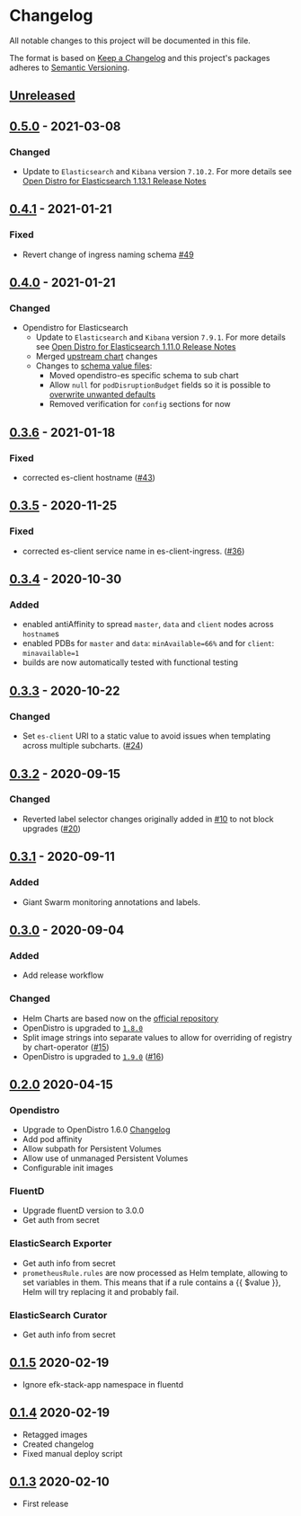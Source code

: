 # Changelog

All notable changes to this project will be documented in this file.

The format is based on [Keep a Changelog](http://keepachangelog.com/en/1.0.0/)
and this project's packages adheres to [Semantic Versioning](http://semver.org/spec/v2.0.0.html).

## [Unreleased]

## [0.5.0] - 2021-03-08

### Changed

- Update to `Elasticsearch` and `Kibana` version `7.10.2`. For more details see [Open Distro for Elasticsearch 1.13.1 Release Notes](https://github.com/opendistro-for-elasticsearch/opendistro-build/blob/main/release-notes/opendistro-for-elasticsearch-release-notes-1.13.1.md)

## [0.4.1] - 2021-01-21

### Fixed

- Revert change of ingress naming schema [#49](https://github.com/giantswarm/efk-stack-app/pull/49)

## [0.4.0] - 2021-01-21

### Changed

- Opendistro for Elasticsearch
  - Update to `Elasticsearch` and `Kibana` version `7.9.1`. For more details see [Open Distro for Elasticsearch 1.11.0 Release Notes](https://github.com/opendistro-for-elasticsearch/opendistro-build/blob/master/release-notes/opendistro-for-elasticsearch-release-notes-1.11.0.md)
  - Merged [upstream chart](https://github.com/opendistro-for-elasticsearch/opendistro-build/tree/master/helm) changes
  - Changes to [schema value files](https://helm.sh/docs/topics/charts/#schema-files):
    - Moved opendistro-es specific schema to sub chart
    - Allow `null` for `podDisruptionBudget` fields so it is possible to [overwrite unwanted defaults](https://helm.sh/docs/chart_template_guide/values_files/#deleting-a-default-key)
    - Removed verification for `config` sections for now

## [0.3.6] - 2021-01-18

### Fixed

- corrected es-client hostname ([#43](https://github.com/giantswarm/efk-stack-app/pull/43))

## [0.3.5] - 2020-11-25

### Fixed

- corrected es-client service name in es-client-ingress. ([#36](https://github.com/giantswarm/efk-stack-app/pull/36))

## [0.3.4] - 2020-10-30

### Added

- enabled antiAffinity to spread `master`, `data` and `client` nodes across `hostname`s
- enabled PDBs for `master` and `data`: `minAvailable=66%` and for `client`: `minavailable=1`
- builds are now automatically tested with functional testing

## [0.3.3] - 2020-10-22

### Changed

- Set `es-client` URI to a static value to avoid issues when templating across multiple subcharts. ([#24](https://github.com/giantswarm/efk-stack-app/pull/24))

## [0.3.2] - 2020-09-15

### Changed

- Reverted label selector changes originally added in [#10](https://github.com/giantswarm/efk-stack-app/pull/10) to not block upgrades ([#20](https://github.com/giantswarm/efk-stack-app/pull/20))

## [0.3.1] - 2020-09-11

### Added

- Giant Swarm monitoring annotations and labels.

## [0.3.0] - 2020-09-04

### Added

- Add release workflow

### Changed

- Helm Charts are based now on the [official repository](https://github.com/opendistro-for-elasticsearch/opendistro-build/tree/master/helm)
- OpenDistro is upgraded to [`1.8.0`](https://github.com/opendistro-for-elasticsearch/opendistro-build/blob/master/release-notes/opendistro-for-elasticsearch-release-notes-1.8.0.md)
- Split image strings into separate values to allow for overriding of registry by chart-operator ([#15](https://github.com/giantswarm/efk-stack-app/pull/15))
- OpenDistro is upgraded to [`1.9.0`](https://github.com/opendistro-for-elasticsearch/opendistro-build/blob/master/release-notes/opendistro-for-elasticsearch-release-notes-1.9.0.md) ([#16](https://github.com/giantswarm/efk-stack-app/pull/16))

## [0.2.0] 2020-04-15
### Opendistro
- Upgrade to OpenDistro 1.6.0 [Changelog](https://github.com/opendistro-for-elasticsearch/opendistro-build/blob/master/release-notes/release-notes-odfe-1.6.0.md)
- Add pod affinity
- Allow subpath for Persistent Volumes
- Allow use of unmanaged Persistent Volumes
- Configurable init images

### FluentD
- Upgrade fluentD version to 3.0.0
- Get auth from secret

### ElasticSearch Exporter
- Get auth info from secret
- `prometheusRule.rules` are now processed as Helm template, allowing to set variables in them. This means that if a rule contains a {{ $value }}, Helm will try replacing it and probably fail.

### ElasticSearch Curator
- Get auth info from secret

## [0.1.5] 2020-02-19
- Ignore efk-stack-app namespace in fluentd

## [0.1.4] 2020-02-19
- Retagged images
- Created changelog
- Fixed manual deploy script

## [0.1.3] 2020-02-10
- First release

[Unreleased]: https://github.com/giantswarm/efk-stack-app/compare/v0.5.0...HEAD
[0.5.0]: https://github.com/giantswarm/efk-stack-app/compare/v0.4.1...v0.5.0
[0.4.1]: https://github.com/giantswarm/efk-stack-app/compare/v0.4.0...v0.4.1
[0.4.0]: https://github.com/giantswarm/efk-stack-app/compare/v0.3.6...v0.4.0
[0.3.6]: https://github.com/giantswarm/efk-stack-app/compare/v0.3.5...v0.3.6
[0.3.5]: https://github.com/giantswarm/efk-stack-app/compare/v0.3.4...v0.3.5
[0.3.4]: https://github.com/giantswarm/efk-stack-app/compare/v0.3.3...v0.3.4
[0.3.3]: https://github.com/giantswarm/efk-stack-app/compare/v0.3.2...v0.3.3
[0.3.2]: https://github.com/giantswarm/efk-stack-app/compare/v0.3.1...v0.3.2
[0.3.1]: https://github.com/giantswarm/efk-stack-app/compare/v0.3.0...v0.3.1
[0.3.0]: https://github.com/giantswarm/efk-stack-app/compare/v0.2.0...v0.3.0
[0.2.0]: https://github.com/giantswarm/efk-stack-app/compare/v0.1.5...v0.2.0
[0.1.5]: https://github.com/giantswarm/efk-stack-app/compare/v0.1.4..v0.1.5
[0.1.4]: https://github.com/giantswarm/efk-stack-app/compare/v0.1.3..v0.1.4
[0.1.3]: https://github.com/giantswarm/efk-stack-app/releases/tag/v0.1.3
